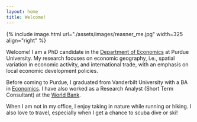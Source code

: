 ```yaml
---
layout: home
title: Welcome!
---
```


{% include image.html url="./assets/images/reasner_me.jpg" width=325 align="right" %}

Welcome! I am a PhD candidate in the [Department of Economics](https://krannert.purdue.edu/academics/Economics/) at Purdue University. My research focuses on economic geography, i.e., spatial variation in economic activity, and international trade, with an emphasis on local economic development policies. <!-- You can find abstracts, working papers, and a list of works in progress on my [research]({{site.baseurl}}/research/) page. --> 

Before coming to Purdue, I graduated from Vanderbilt University with a BA in [Economics](https://as.vanderbilt.edu/economics/). I have also worked as a Research Analyst (Short Term Consultant) at the [World Bank](https://www.worldbank.org/). 

When I am not in my office, I enjoy taking in nature while running or hiking. I also love to travel, especially when I get a chance to scuba dive or ski!
